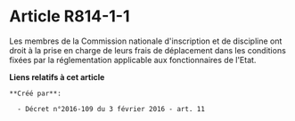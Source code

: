 # Article R814-1-1

Les membres de la Commission nationale d'inscription et de discipline ont droit à la prise en charge de leurs frais de
déplacement dans les conditions fixées par la réglementation applicable aux fonctionnaires de l'Etat.

**Liens relatifs à cet article**

	**Créé par**:

	  - Décret n°2016-109 du 3 février 2016 - art. 11
